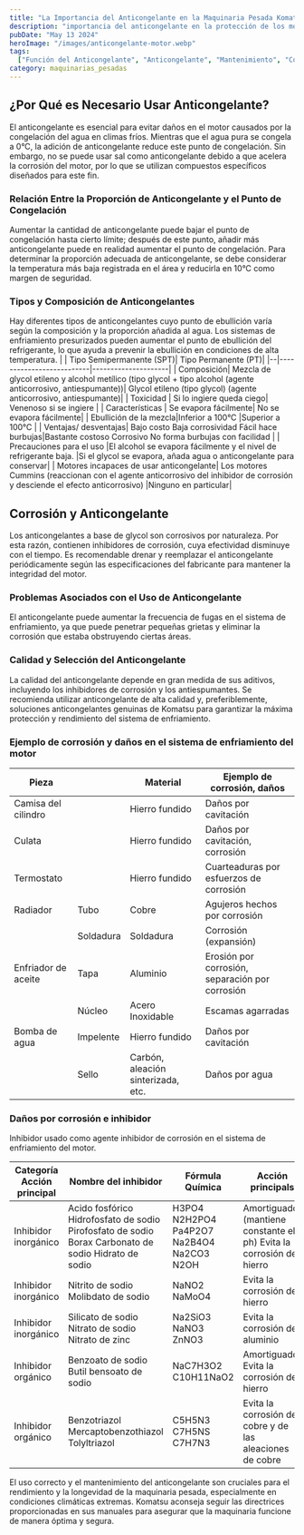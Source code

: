 ```yaml
---
title: "La Importancia del Anticongelante en la Maquinaria Pesada Komatsu "
description: "importancia del anticongelante en la protección de los motores en climas fríos, su correcta proporción para reducir el punto de congelación, tipos disponibles y su composición"
pubDate: "May 13 2024"
heroImage: "/images/anticongelante-motor.webp"
tags:
  ["Función del Anticongelante", "Anticongelante", "Mantenimiento", "Corrosión"]
category: maquinarias_pesadas
---
```


## ¿Por Qué es Necesario Usar Anticongelante?

El anticongelante es esencial para evitar daños en el motor causados por la congelación del agua en climas fríos. Mientras que el agua pura se congela a 0°C, la adición de anticongelante reduce este punto de congelación. Sin embargo, no se puede usar sal como anticongelante debido a que acelera la corrosión del motor, por lo que se utilizan compuestos específicos diseñados para este fin.

### Relación Entre la Proporción de Anticongelante y el Punto de Congelación

Aumentar la cantidad de anticongelante puede bajar el punto de congelación hasta cierto límite; después de este punto, añadir más anticongelante puede en realidad aumentar el punto de congelación. Para determinar la proporción adecuada de anticongelante, se debe considerar la temperatura más baja registrada en el área y reducirla en 10°C como margen de seguridad.

### Tipos y Composición de Anticongelantes

Hay diferentes tipos de anticongelantes cuyo punto de ebullición varía según la composición y la proporción añadida al agua. Los sistemas de enfriamiento presurizados pueden aumentar el punto de ebullición del refrigerante, lo que ayuda a prevenir la ebullición en condiciones de alta temperatura.
| | Tipo Semipermanente (SPT)| Tipo Permanente (PT)|
|--|--------------------------|---------------------|
| Composición| Mezcla de glycol etileno y alcohol metílico (tipo glycol + tipo alcohol (agente anticorrosivo, antiespumante))| Glycol etileno (tipo glycol) (agente anticorrosivo, antiespumante)|
| Toxicidad | Si lo ingiere queda ciego| Venenoso si se ingiere |
| Características | Se evapora fácilmente| No se evapora fácilmente|
| Ebullición de la mezcla|Inferior a 100°C |Superior a 100°C |
| Ventajas/ desventajas| Bajo costo Baja corrosividad Fácil hace burbujas|Bastante costoso Corrosivo No forma burbujas con facilidad |
| Precauciones para el uso |El alcohol se evapora fácilmente y el nivel de refrigerante baja. |Si el glycol se evapora, añada agua o anticongelante para conservar|
| Motores incapaces de usar anticongelante| Los motores Cummins (reaccionan con el agente anticorrosivo del inhibidor de corrosión y desciende el efecto anticorrosivo) |Ninguno en particular|

## Corrosión y Anticongelante

Los anticongelantes a base de glycol son corrosivos por naturaleza. Por esta razón, contienen inhibidores de corrosión, cuya efectividad disminuye con el tiempo. Es recomendable drenar y reemplazar el anticongelante periódicamente según las especificaciones del fabricante para mantener la integridad del motor.

### Problemas Asociados con el Uso de Anticongelante

El anticongelante puede aumentar la frecuencia de fugas en el sistema de enfriamiento, ya que puede penetrar pequeñas grietas y eliminar la corrosión que estaba obstruyendo ciertas áreas.

### Calidad y Selección del Anticongelante

La calidad del anticongelante depende en gran medida de sus aditivos, incluyendo los inhibidores de corrosión y los antiespumantes. Se recomienda utilizar anticongelante de alta calidad y, preferiblemente, soluciones anticongelantes genuinas de Komatsu para garantizar la máxima protección y rendimiento del sistema de enfriamiento.

### Ejemplo de corrosión y daños en el sistema de enfriamiento del motor

| Pieza               |           | Material                           | Ejemplo de corrosión, daños                     |
| ------------------- | --------- | ---------------------------------- | ----------------------------------------------- |
| Camisa del cilindro |           | Hierro fundido                     | Daños por cavitación                            |
| Culata              |           | Hierro fundido                     | Daños por cavitación, corrosión                 |
| Termostato          |           | Hierro fundido                     | Cuarteaduras por esfuerzos de corrosión         |
| Radiador            | Tubo      | Cobre                              | Agujeros hechos por corrosión                   |
|                     | Soldadura | Soldadura                          | Corrosión (expansión)                           |
| Enfriador de aceite | Tapa      | Aluminio                           | Erosión por corrosión, separación por corrosión |
|                     | Núcleo    | Acero Inoxidable                   | Escamas agarradas                               |
| Bomba de agua       | Impelente | Hierro fundido                     | Daños por cavitación                            |
|                     | Sello     | Carbón, aleación sinterizada, etc. | Daños por agua                                  |

### Daños por corrosión e inhibidor

Inhibidor usado como agente inhibidor de corrosión en el sistema de enfriamiento del motor.

| Categoría Acción principal | Nombre del inhibidor                                                                                 | Fórmula Química                           | Acción principals                                                     |
| -------------------------- | ---------------------------------------------------------------------------------------------------- | ----------------------------------------- | --------------------------------------------------------------------- |
| Inhibidor inorgánico       | Acido fosfórico Hidrofosfato de sodio Pirofosfato de sodio Borax Carbonato de sodio Hidrato de sodio | H3PO4 N2H2PO4 Pa4P2O7 Na2B4O4 Na2CO3 N2OH | Amortiguador (mantiene constante el ph) Evita la corrosión del hierro |
| Inhibidor inorgánico       | Nitrito de sodio Molibdato de sodio                                                                  | NaNO2 NaMoO4                              | Evita la corrosión del hierro                                         |
| Inhibidor inorgánico       | Silicato de sodio Nitrato de sodio Nitrato de zinc                                                   | Na2SiO3 NaNO3 ZnNO3                       | Evita la corrosión del aluminio                                       |
| Inhibidor orgánico         | Benzoato de sodio Butil bensoato de sodio                                                            | NaC7H3O2 C10H11NaO2                       | Amortiguador Evita la corrosión del hierro                            |
| Inhibidor orgánico         | Benzotriazol Mercaptobenzothiazol Tolyltriazol                                                       | C5H5N3 C7H5NS C7H7N3                      | Evita la corrosión del cobre y de las aleaciones de cobre             |

El uso correcto y el mantenimiento del anticongelante son cruciales para el rendimiento y la longevidad de la maquinaria pesada, especialmente en condiciones climáticas extremas. Komatsu aconseja seguir las directrices proporcionadas en sus manuales para asegurar que la maquinaria funcione de manera óptima y segura.
